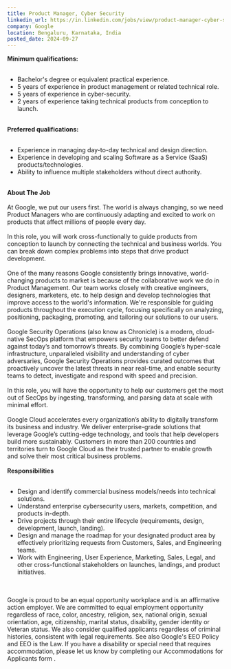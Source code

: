 ```yaml
---
title: Product Manager, Cyber Security
linkedin_url: https://in.linkedin.com/jobs/view/product-manager-cyber-security-at-google-4016480759?position=20&pageNum=0&refId=i555y5Ux7L%2FLma0k%2BTERKw%3D%3D&trackingId=TbvbvG2x8Z85RFvQn8wnpA%3D%3D
company: Google
location: Bengaluru, Karnataka, India
posted_date: 2024-09-27
---
```


<div class="description__text description__text--rich">
<section class="show-more-less-html" data-max-lines="5">
<div class="show-more-less-html__markup show-more-less-html__markup--clamp-after-5 relative overflow-hidden">
<strong>Minimum qualifications:<br/><br/></strong><ul><li>Bachelor's degree or equivalent practical experience.</li><li>5 years of experience in product management or related technical role.</li><li>5 years of experience in cyber-security.</li><li>2 years of experience taking technical products from conception to launch.<br/><br/></li></ul><strong>Preferred qualifications:<br/><br/></strong><ul><li>Experience in managing day-to-day technical and design direction.</li><li>Experience in developing and scaling Software as a Service (SaaS) products/technologies.</li><li>Ability to influence multiple stakeholders without direct authority.<br/><br/></li></ul><strong>About The Job<br/><br/></strong>At Google, we put our users first. The world is always changing, so we need Product Managers who are continuously adapting and excited to work on products that affect millions of people every day.<br/><br/>In this role, you will work cross-functionally to guide products from conception to launch by connecting the technical and business worlds. You can break down complex problems into steps that drive product development.<br/><br/>One of the many reasons Google consistently brings innovative, world-changing products to market is because of the collaborative work we do in Product Management. Our team works closely with creative engineers, designers, marketers, etc. to help design and develop technologies that improve access to the world's information. We're responsible for guiding products throughout the execution cycle, focusing specifically on analyzing, positioning, packaging, promoting, and tailoring our solutions to our users.<br/><br/>Google Security Operations (also know as Chronicle) is a modern, cloud-native SecOps platform that empowers security teams to better defend against today’s and tomorrow’s threats. By combining Google’s hyper-scale infrastructure, unparalleled visibility and understanding of cyber adversaries, Google Security Operations provides curated outcomes that proactively uncover the latest threats in near real-time, and enable security teams to detect, investigate and respond with speed and precision.<br/><br/>In this role, you will have the opportunity to help our customers get the most out of SecOps by ingesting, transforming, and parsing data at scale with minimal effort.<br/><br/>Google Cloud accelerates every organization’s ability to digitally transform its business and industry. We deliver enterprise-grade solutions that leverage Google’s cutting-edge technology, and tools that help developers build more sustainably. Customers in more than 200 countries and territories turn to Google Cloud as their trusted partner to enable growth and solve their most critical business problems.<br/><br/><strong>Responsibilities<br/><br/></strong><ul><li>Design and identify commercial business models/needs into technical solutions.</li><li>Understand enterprise cybersecurity users, markets, competition, and products in-depth.</li><li>Drive projects through their entire lifecycle (requirements, design, development, launch, landing).</li><li>Design and manage the roadmap for your designated product area by effectively prioritizing requests from Customers, Sales, and Engineering teams.</li><li>Work with Engineering, User Experience, Marketing, Sales, Legal, and other cross-functional stakeholders on launches, landings, and product initiatives.<br/><br/><br/></li></ul>Google is proud to be an equal opportunity workplace and is an affirmative action employer. We are committed to equal employment opportunity regardless of race, color, ancestry, religion, sex, national origin, sexual orientation, age, citizenship, marital status, disability, gender identity or Veteran status. We also consider qualified applicants regardless of criminal histories, consistent with legal requirements. See also Google's EEO Policy and EEO is the Law. If you have a disability or special need that requires accommodation, please let us know by completing our Accommodations for Applicants form .
        </div>


<!-- --> </section>
</div>